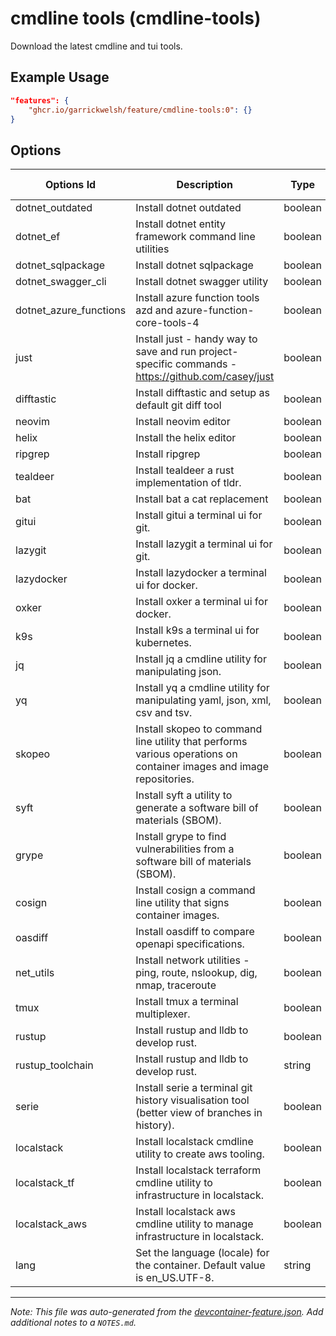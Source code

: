 
# cmdline tools (cmdline-tools)

Download the latest cmdline and tui tools.

## Example Usage

```json
"features": {
    "ghcr.io/garrickwelsh/feature/cmdline-tools:0": {}
}
```

## Options

| Options Id | Description | Type | Default Value |
|-----|-----|-----|-----|
| dotnet_outdated | Install dotnet outdated | boolean | false |
| dotnet_ef | Install dotnet entity framework command line utilities | boolean | false |
| dotnet_sqlpackage | Install dotnet sqlpackage | boolean | false |
| dotnet_swagger_cli | Install dotnet swagger utility | boolean | false |
| dotnet_azure_functions | Install azure function tools azd and azure-function-core-tools-4 | boolean | false |
| just | Install just - handy way to save and run project-specific commands - https://github.com/casey/just | boolean | true |
| difftastic | Install difftastic and setup as default git diff tool | boolean | true |
| neovim | Install neovim editor | boolean | true |
| helix | Install the helix editor | boolean | true |
| ripgrep | Install ripgrep | boolean | true |
| tealdeer | Install tealdeer a rust implementation of tldr. | boolean | true |
| bat | Install bat a cat replacement | boolean | true |
| gitui | Install gitui a terminal ui for git. | boolean | true |
| lazygit | Install lazygit a terminal ui for git. | boolean | true |
| lazydocker | Install lazydocker a terminal ui for docker. | boolean | true |
| oxker | Install oxker a terminal ui for docker. | boolean | true |
| k9s | Install k9s a terminal ui for kubernetes. | boolean | true |
| jq | Install jq a cmdline utility for manipulating json. | boolean | true |
| yq | Install yq a cmdline utility for manipulating yaml, json, xml, csv and tsv. | boolean | true |
| skopeo | Install skopeo to command line utility that performs various operations on container images and image repositories. | boolean | true |
| syft | Install syft a utility to generate a software bill of materials (SBOM). | boolean | true |
| grype | Install grype to find vulnerabilities from a software bill of materials (SBOM). | boolean | true |
| cosign | Install cosign a command line utility that signs container images. | boolean | true |
| oasdiff | Install oasdiff to compare openapi specifications. | boolean | true |
| net_utils | Install network utilities - ping, route, nslookup, dig, nmap, traceroute | boolean | true |
| tmux | Install tmux a terminal multiplexer. | boolean | true |
| rustup | Install rustup and lldb to develop rust. | boolean | false |
| rustup_toolchain | Install rustup and lldb to develop rust. | string | stable |
| serie | Install serie a terminal git history visualisation tool (better view of branches in history). | boolean | true |
| localstack | Install localstack cmdline utility to create aws tooling. | boolean | false |
| localstack_tf | Install localstack terraform cmdline utility to infrastructure in localstack. | boolean | false |
| localstack_aws | Install localstack aws cmdline utility to manage infrastructure in localstack. | boolean | false |
| lang | Set the language (locale) for the container. Default value is en_US.UTF-8. | string | en_US.UTF-8 |



---

_Note: This file was auto-generated from the [devcontainer-feature.json](devcontainer-feature.json).  Add additional notes to a `NOTES.md`._
